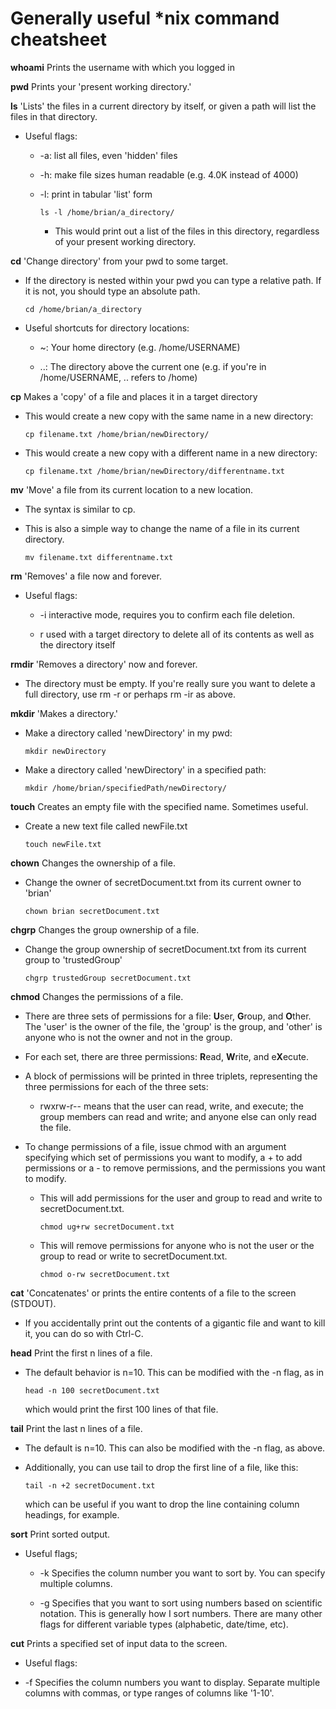 # Generally useful \*nix command cheatsheet 

**whoami** Prints the username with which you logged in

**pwd** Prints your 'present working directory.'

**ls** 'Lists' the files in a current directory by itself, or given a path will list the files in that directory.

-   Useful flags:

    -    -a: list all files, even 'hidden' files

    -   -h: make file sizes human readable (e.g. 4.0K instead of 4000)

    -   -l: print in tabular 'list' form

        `ls -l /home/brian/a_directory/`

        -   This would print out a list of the files in this directory, regardless of your present working directory.

**cd** 'Change directory' from your pwd to some target.

-   If the directory is nested within your pwd you can type a relative path. If it is not, you should type an absolute path.

    `cd /home/brian/a_directory`

-   Useful shortcuts for directory locations:

    -   \~: Your home directory (e.g. /home/USERNAME)

    -   ..: The directory above the current one (e.g. if you're in /home/USERNAME, .. refers to /home)

**cp** Makes a 'copy' of a file and places it in a target directory

-   This would create a new copy with the same name in a new directory:

    `cp filename.txt /home/brian/newDirectory/`

-   This would create a new copy with a different name in a new directory:

    `cp filename.txt /home/brian/newDirectory/differentname.txt`

**mv** 'Move' a file from its current location to a new location.

-   The syntax is similar to cp.

-   This is also a simple way to change the name of a file in its current directory.

    `mv filename.txt differentname.txt`

**rm** 'Removes' a file now and forever.

-   Useful flags:

    -   -i interactive mode, requires you to confirm each file deletion.

    -   r used with a target directory to delete all of its contents as well as the directory itself

**rmdir** 'Removes a directory' now and forever.

-   The directory must be empty. If you're really sure you want to delete a full directory, use rm -r or perhaps rm -ir as above.

**mkdir** 'Makes a directory.'

-   Make a directory called 'newDirectory' in my pwd:

    `mkdir newDirectory`

-   Make a directory called 'newDirectory' in a specified path:

    `mkdir /home/brian/specifiedPath/newDirectory/`

**touch** Creates an empty file with the specified name. Sometimes useful.

-   Create a new text file called newFile.txt

    `touch newFile.txt`

**chown** Changes the ownership of a file.

-   Change the owner of secretDocument.txt from its current owner to 'brian'

    `chown brian secretDocument.txt`

**chgrp** Changes the group ownership of a file.

-   Change the group ownership of secretDocument.txt from its current group to 'trustedGroup'

    `chgrp trustedGroup secretDocument.txt`

**chmod** Changes the permissions of a file.

-   There are three sets of permissions for a file: **U**ser, **G**roup, and **O**ther. The 'user' is the owner of the file, the 'group' is the group, and 'other' is anyone who is not the owner and not in the group.

-   For each set, there are three permissions: **R**ead, **W**rite, and e**X**ecute.

-   A block of permissions will be printed in three triplets, representing the three permissions for each of the three sets:

    -   rwxrw-r-- means that the user can read, write, and execute; the group members can read and write; and anyone else can only read the file.

-   To change permissions of a file, issue chmod with an argument specifying which set of permissions you want to modify, a + to add permissions or a - to remove permissions, and the permissions you want to modify.

    -   This will add permissions for the user and group to read and write to secretDocument.txt.

        `chmod ug+rw secretDocument.txt`

    -   This will remove permissions for anyone who is not the user or the group to read or write to secretDocument.txt.

        `chmod o-rw secretDocument.txt`

**cat** 'Concatenates' or prints the entire contents of a file to the screen (STDOUT).

-   If you accidentally print out the contents of a gigantic file and want to kill it, you can do so with Ctrl-C.

**head** Print the first n lines of a file.

-   The default behavior is n=10. This can be modified with the -n flag, as in

    `head -n 100 secretDocument.txt`

    which would print the first 100 lines of that file.

**tail** Print the last n lines of a file.

-   The default is n=10. This can also be modified with the -n flag, as above.

-   Additionally, you can use tail to drop the first line of a file, like this:

    `tail -n +2 secretDocument.txt`

    which can be useful if you want to drop the line containing column headings, for example.

**sort** Print sorted output.

-   Useful flags;

    -   -k Specifies the column number you want to sort by. You can specify multiple columns.

    -   -g Specifies that you want to sort using numbers based on scientific notation. This is generally how I sort numbers. There are many other flags for different variable types (alphabetic, date/time, etc).

**cut** Prints a specified set of input data to the screen.

-   Useful flags:

-   -f Specifies the column numbers you want to display. Separate multiple columns with commas, or type ranges of columns like '1-10'.

